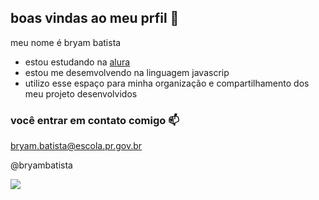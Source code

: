 ## boas vindas ao meu prfil 🖤

meu nome é bryam batista

- estou estudando na [alura](https://www.alura.com.br)
- estou me desemvolvendo na linguagem javascrip
- utilizo esse espaço para minha organização e compartilhamento dos meu projeto desenvolvidos

### você entrar em contato comigo 📫

bryam.batista@escola.pr.gov.br

@bryambatista

![](https://media1.tenor.com/m/opEBWw0uddoAAAAC/umm.gif)
